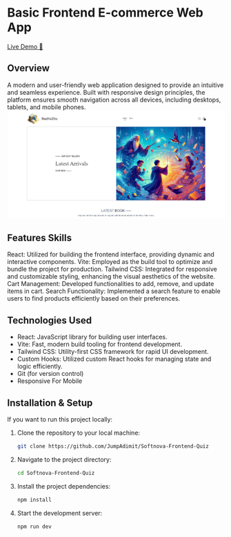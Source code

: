 # Basic Frontend E-commerce Web App  

[Live Demo 🚀](https://jumpadimit-bannaidin-web-app.netlify.app/)

## Overview  
A modern and user-friendly web application designed to provide an intuitive and seamless experience. Built with responsive design principles, the platform ensures smooth navigation across all devices, including desktops, tablets, and mobile phones.
<img  src="public/0.png" alt="Home">

## Features Skills
React: Utilized for building the frontend interface, providing dynamic and interactive components.
Vite: Employed as the build tool to optimize and bundle the project for production.
Tailwind CSS: Integrated for responsive and customizable styling, enhancing the visual aesthetics of the website.
Cart Management: Developed functionalities to add, remove, and update items in cart.
Search Functionality: Implemented a search feature to enable users to find products efficiently based on their preferences.

## Technologies Used  
- React: JavaScript library for building user interfaces.
- Vite: Fast, modern build tooling for frontend development.
- Tailwind CSS: Utility-first CSS framework for rapid UI development.
- Custom Hooks: Utilized custom React hooks for managing state and logic efficiently.
- Git (for version control)
- Responsive For Mobile

## Installation & Setup  
If you want to run this project locally:  
1. Clone the repository to your local machine:

   ```bash
   git clone https://github.com/JumpAdimit/Softnova-Frontend-Quiz
   ```

2. Navigate to the project directory:

   ```bash
   cd Softnova-Frontend-Quiz
   ```

3. Install the project dependencies:

   ```bash
   npm install
   ```

4. Start the development server:
   ```bash
   npm run dev
   ```
